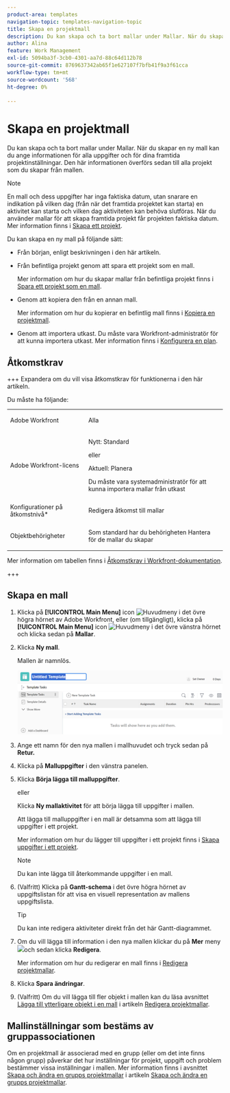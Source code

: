 ```yaml
---
product-area: templates
navigation-topic: templates-navigation-topic
title: Skapa en projektmall
description: Du kan skapa och ta bort mallar under Mallar. När du skapar en ny mall kan du ange informationen för alla uppgifter och för dina framtida projektinställningar. Den här informationen överförs sedan till alla projekt som du skapar från mallen.
author: Alina
feature: Work Management
exl-id: 5094ba3f-3cb0-4301-aa7d-88c64d112b78
source-git-commit: 8769637342ab65f1e627107f7bfb41f9a3f61cca
workflow-type: tm+mt
source-wordcount: '568'
ht-degree: 0%

---
```


# Skapa en projektmall

<!-- Audited: 1/2024 -->

Du kan skapa och ta bort mallar under Mallar. När du skapar en ny mall kan du ange informationen för alla uppgifter och för dina framtida projektinställningar. Den här informationen överförs sedan till alla projekt som du skapar från mallen.

>[!NOTE]
>
>En mall och dess uppgifter har inga faktiska datum, utan snarare en indikation på vilken dag (från när det framtida projektet kan starta) en aktivitet kan starta och vilken dag aktiviteten kan behöva slutföras. När du använder mallar för att skapa framtida projekt får projekten faktiska datum. Mer information finns i [Skapa ett projekt](../create-projects/create-project.md).


Du kan skapa en ny mall på följande sätt:

* Från början, enligt beskrivningen i den här artikeln.
* Från befintliga projekt genom att spara ett projekt som en mall.

  Mer information om hur du skapar mallar från befintliga projekt finns i [Spara ett projekt som en mall](../../../manage-work/projects/manage-projects/save-project-as-template.md).

* Genom att kopiera den från en annan mall.

  Mer information om hur du kopierar en befintlig mall finns i [Kopiera en projektmall](../../../manage-work/projects/create-and-manage-templates/copy-template.md).

* Genom att importera utkast. Du måste vara Workfront-administratör för att kunna importera utkast. Mer information finns i [Konfigurera en plan](../../../administration-and-setup/blueprints/configure-template-package.md).

## Åtkomstkrav

+++ Expandera om du vill visa åtkomstkrav för funktionerna i den här artikeln.

Du måste ha följande:

<table style="table-layout:auto"> 
 <col> 
 <col> 
 <tbody> 
  <tr> 
   <td role="rowheader">Adobe Workfront</td> 
   <td> <p>Alla</p> </td> 
  </tr> 
  <tr> 
   <td role="rowheader">Adobe Workfront-licens</td> 
   <td> <p>Nytt: Standard </p><p>eller </p><p>Aktuell: Planera </p> <p data-mc-conditions="QuicksilverOrClassic.Quicksilver">Du måste vara systemadministratör för att kunna importera mallar från utkast</p> </td> 
  </tr> 
  <tr> 
   <td role="rowheader">Konfigurationer på åtkomstnivå*</td> 
   <td> <p>Redigera åtkomst till mallar</p> </td> 
  </tr> 
  <tr> 
   <td role="rowheader">Objektbehörigheter</td> 
   <td> <p>Som standard har du behörigheten Hantera för de mallar du skapar</p>  </td> 
  </tr> 
 </tbody> 
</table>

Mer information om tabellen finns i [Åtkomstkrav i Workfront-dokumentation](/help/quicksilver/administration-and-setup/add-users/access-levels-and-object-permissions/access-level-requirements-in-documentation.md).

+++

## Skapa en mall

1. Klicka på **[!UICONTROL Main Menu]** icon ![Huvudmeny](/help/_includes/assets/main-menu-icon.png) i det övre högra hörnet av Adobe Workfront, eller (om tillgängligt), klicka på **[!UICONTROL Main Menu]** icon ![Huvudmeny](/help/_includes/assets/main-menu-icon-left-nav.png) i det övre vänstra hörnet och klicka sedan på **Mallar**.

1. Klicka **Ny mall**.

   Mallen är namnlös.

   ![Ny mall](assets/create-template-nwe-2022-350x102.png)

1. Ange ett namn för den nya mallen i mallhuvudet och tryck sedan på **Retur.**
1. Klicka på **Malluppgifter** i den vänstra panelen.
1. Klicka **Börja lägga till malluppgifter**.

   eller

   Klicka **Ny mallaktivitet** för att börja lägga till uppgifter i mallen.

   Att lägga till malluppgifter i en mall är detsamma som att lägga till uppgifter i ett projekt.

   Mer information om hur du lägger till uppgifter i ett projekt finns i [Skapa uppgifter i ett projekt](../../../manage-work/tasks/create-tasks/create-tasks-in-project.md).

   >[!NOTE]
   >
   >Du kan inte lägga till återkommande uppgifter i en mall.

1. (Valfritt) Klicka på **Gantt-schema** i det övre högra hörnet av uppgiftslistan för att visa en visuell representation av mallens uppgiftslista.

   >[!TIP]
   >
   >Du kan inte redigera aktiviteter direkt från det här Gantt-diagrammet.

1. Om du vill lägga till information i den nya mallen klickar du på **Mer** meny ![](assets/more-icon.png)och sedan klicka **Redigera**.

   Mer information om hur du redigerar en mall finns i [Redigera projektmallar](../../../manage-work/projects/create-and-manage-templates/edit-templates.md).

1. Klicka **Spara ändringar**.
1. (Valfritt) Om du vill lägga till fler objekt i mallen kan du läsa avsnittet [Lägga till ytterligare objekt i en mall](../../../manage-work/projects/create-and-manage-templates/edit-templates.md#add-additional-items-to-a-template) i artikeln [Redigera projektmallar](../../../manage-work/projects/create-and-manage-templates/edit-templates.md).

## Mallinställningar som bestäms av gruppassociationen

Om en projektmall är associerad med en grupp (eller om det inte finns någon grupp) påverkar det hur inställningar för projekt, uppgift och problem bestämmer vissa inställningar i mallen. Mer information finns i avsnittet [Skapa och ändra en grupps projektmallar](../../../administration-and-setup/manage-groups/work-with-group-objects/create-and-modify-a-groups-templates.md#create-and-modify-a-groups-project-templates) i artikeln [Skapa och ändra en grupps projektmallar](../../../administration-and-setup/manage-groups/work-with-group-objects/create-and-modify-a-groups-templates.md).
